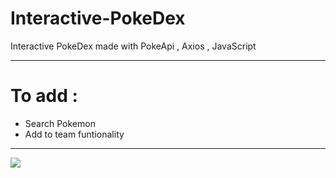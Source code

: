 # Interactive-PokeDex
Interactive PokeDex made with PokeApi , Axios , JavaScript
**************************************************
# To add :
* Search Pokemon
* Add to team funtionality
**************************************************
![](https://i.gyazo.com/c885bf5b2ca89136f73d8800b3691fa1.gif)
